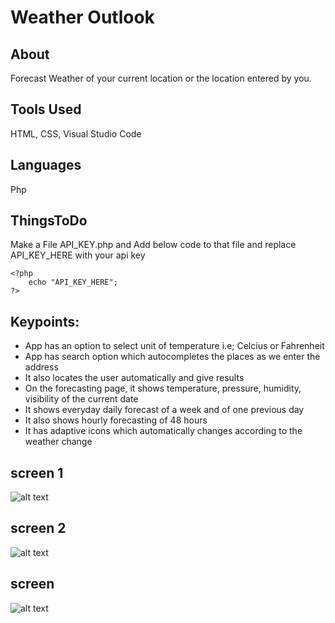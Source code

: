 # Weather Outlook

## About
Forecast Weather of your current location or the location entered by you.

## Tools Used
HTML, CSS, Visual Studio Code


## Languages
Php

## ThingsToDo
Make a File API_KEY.php and Add below code to that file and replace API_KEY_HERE with your api key
```
<?php
    echo "API_KEY_HERE";
?>
```
## Keypoints:
* App has an option to select unit of temperature i.e; Celcius or Fahrenheit
* App has search option which autocompletes the places as we enter the address
* It also locates the user automatically and give results
* On the forecasting page, it shows temperature, pressure, humidity, visibility of the current date
* It shows everyday daily forecast of a week and of one previous day
* It also shows hourly forecasting of 48 hours
* It has adaptive icons which automatically changes according to the weather change

## screen 1
![alt text](https://github.com/rahul26021999/Weather-Outlook/blob/master/screens/screen1.PNG)

## screen 2
![alt text](https://github.com/rahul26021999/Weather-Outlook/blob/master/screens/screen2.PNG)

## screen
![alt text](https://github.com/rahul26021999/Weather-Outlook/blob/master/screens/screen3.PNG)

